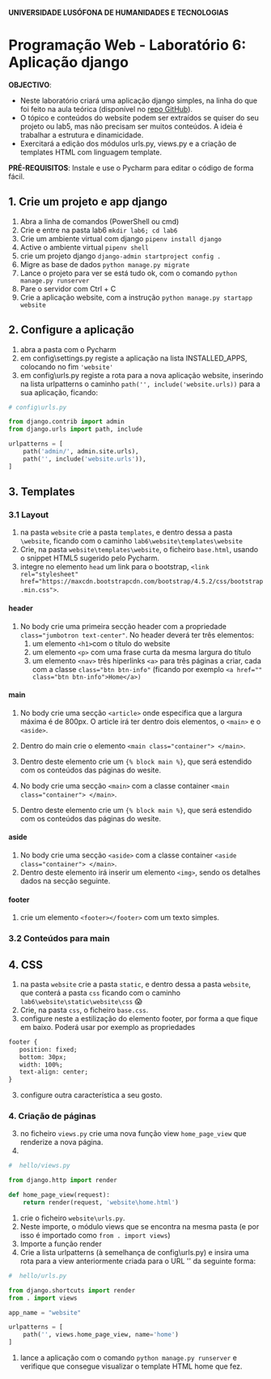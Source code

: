 **UNIVERSIDADE LUSÓFONA DE HUMANIDADES E TECNOLOGIAS**

# Programação Web - Laboratório 6: Aplicação django

**OBJECTIVO**: 
* Neste laboratório criará uma aplicação django simples, na linha do que foi feito na aula teórica (disponível no [repo GitHub](https://github.com/ULHT-PW-2020-21/pw-django-01)). 
* O tópico e conteúdos do website podem ser extraídos se quiser do seu projeto ou lab5, mas não precisam ser muitos conteúdos. A ideia é trabalhar a estrutura e dinamicidade. 
* Exercitará a edição dos módulos urls.py, views.py e a criação de templates HTML com linguagem template.

**PRÉ-REQUISITOS**: Instale e use o Pycharm para editar o código de forma fácil.


## 1. Crie um projeto e app django
1. Abra a linha de comandos (PowerShell ou cmd)
1. Crie e entre na pasta lab6 `mkdir lab6; cd lab6`
1. Crie um ambiente virtual com django `pipenv install django`
1. Active o ambiente virtual `pipenv shell`
1. crie um projeto django `django-admin startproject config .`
1. Migre as base de dados `python manage.py migrate`
1. Lance o projeto para ver se está tudo ok, com o comando `python manage.py runserver` 
1. Pare o servidor com Ctrl + C
1. Crie a aplicação website, com a instrução `python manage.py startapp website`

## 2. Configure a aplicação
1. abra a pasta com o Pycharm
1. em config\settings.py registe a aplicação na lista INSTALLED_APPS, colocando no fim `'website'`
1. em config\urls.py registe a rota para a nova aplicação website, inserindo na lista urlpatterns o caminho `path('', include('website.urls))` para a sua aplicação, ficando:

```python
# config\urls.py

from django.contrib import admin
from django.urls import path, include

urlpatterns = [
    path('admin/', admin.site.urls),
    path('', include('website.urls')),
]
```

## 3. Templates

### 3.1 Layout
1. na pasta `website` crie a pasta `templates`, e dentro dessa a pasta `\website`, ficando com o caminho `lab6\website\templates\website`
1. Crie, na pasta `website\templates\website`, o ficheiro `base.html`, usando o snippet HTML5 sugerido pelo Pycharm. 
1. integre no elemento `head` um link para o bootstrap, `<link rel="stylesheet" href="https://maxcdn.bootstrapcdn.com/bootstrap/4.5.2/css/bootstrap.min.css">`. 
 
#### header
1. No body crie uma primeira secção header com a propriedade `class="jumbotron text-center"`. No header deverá ter três elementos:
    1. um elemento `<h1>`com o título do website
    1. um elemento `<p>` com uma frase curta da mesma largura do título
    2. um elemento `<nav>` três hiperlinks `<a>` para três páginas a criar, cada com a classe `class="btn btn-info"` (ficando por exemplo `<a href="" class="btn btn-info">Home</a>)`

#### main
1. No body crie uma secção `<article>` onde especifica que a largura máxima é de 800px. O article irá ter dentro dois elementos, o `<main>` e o `<aside>`.
1. Dentro do main crie o elemento `<main class="container"> </main>`. 
6. Dentro deste elemento crie um `{% block main %}`, que será estendido com os conteúdos das páginas do wesite.

1. No body crie uma secção `<main>` com a classe container `<main class="container"> </main>`. 
6. Dentro deste elemento crie um `{% block main %}`, que será estendido com os conteúdos das páginas do wesite.

#### aside
1. No body crie uma secção `<aside>` com a classe container `<aside class="container"> </main>`. 
6. Dentro deste elemento irá inserir um elemento `<img>`, sendo os detalhes dados na secção seguinte.


#### footer
1. crie um elemento `<footer></footer>` com um texto simples. 

### 3.2 Conteúdos para main



## 4. CSS
1. na pasta `website` crie a pasta `static`, e dentro dessa a pasta `website`, que conterá a pasta `css` ficando com o caminho `lab6\website\static\website\css` 😱
1. Crie, na pasta `css`, o ficheiro `base.css`.
2. configure neste a estilização do elemento footer, por forma a que fique em baixo. Poderá usar por exemplo as propriedades  
```html
footer {
   position: fixed;
   bottom: 30px;
   width: 100%;
   text-align: center;
}
```
3. configure outra característica a seu gosto.



### 4. Criação de páginas
3. no ficheiro `views.py` crie uma nova função view `home_page_view` que renderize a nova página.
4. 
```python
#  hello/views.py

from django.http import render

def home_page_view(request):
	return render(request, 'website\home.html')
```

1. crie o ficheiro `website\urls.py`. 
2. Neste importe, o módulo views que se encontra na mesma pasta (e por isso é importado como `from . import views`) 
3. Importe a função render
4. Crie a lista urlpatterns (à semelhança de config\urls.py) e insira uma rota para a view anteriormente criada para o URL '' da seguinte forma:

```python
#  hello/urls.py

from django.shortcuts import render
from . import views

app_name = "website"

urlpatterns = [
    path('', views.home_page_view, name='home')
]
```

1. lance a aplicação com o comando `python manage.py runserver` e verifique que consegue visualizar o template HTML home que fez. 

